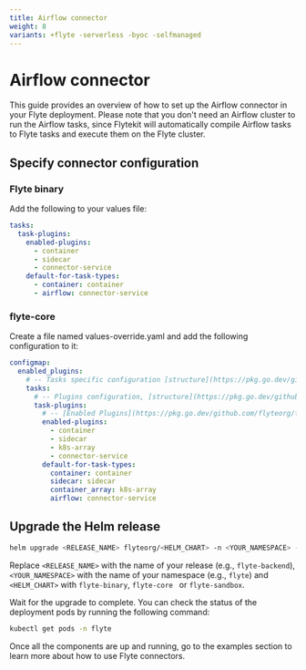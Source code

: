 ```yaml
---
title: Airflow connector
weight: 8
variants: +flyte -serverless -byoc -selfmanaged
---
```


# Airflow connector

This guide provides an overview of how to set up the Airflow connector in your Flyte deployment.
Please note that you don't need an Airflow cluster to run the Airflow tasks, since Flytekit will automatically compile Airflow tasks to Flyte tasks and execute them on the Flyte cluster.

## Specify connector configuration

### Flyte binary

Add the following to your values file:

```yaml
tasks:
  task-plugins:
    enabled-plugins:
      - container
      - sidecar
      - connector-service
    default-for-task-types:
      - container: container
      - airflow: connector-service
```

### flyte-core

Create a file named values-override.yaml and add the following configuration to it:

```yaml
configmap:
  enabled_plugins:
    # -- Tasks specific configuration [structure](https://pkg.go.dev/github.com/flyteorg/flytepropeller/pkg/controller/nodes/task/config#GetConfig)
    tasks:
      # -- Plugins configuration, [structure](https://pkg.go.dev/github.com/flyteorg/flytepropeller/pkg/controller/nodes/task/config#TaskPluginConfig)
      task-plugins:
        # -- [Enabled Plugins](https://pkg.go.dev/github.com/flyteorg/flyteplugins/go/tasks/config#Config). Enable sagemaker*, athena if you install the backend
        enabled-plugins:
          - container
          - sidecar
          - k8s-array
          - connector-service
        default-for-task-types:
          container: container
          sidecar: sidecar
          container_array: k8s-array
          airflow: connector-service
```

## Upgrade the Helm release


```bash
helm upgrade <RELEASE_NAME> flyteorg/<HELM_CHART> -n <YOUR_NAMESPACE> --values values-override.yaml

```

Replace ``<RELEASE_NAME>`` with the name of your release (e.g., ``flyte-backend``),
``<YOUR_NAMESPACE>`` with the name of your namespace (e.g., ``flyte``) and `<HELM_CHART>` with `flyte-binary`, `flyte-core ` or `flyte-sandbox`.


Wait for the upgrade to complete. You can check the status of the deployment pods by running the following command:

```bash
kubectl get pods -n flyte
```

Once all the components are up and running, go to the examples section to learn more about how to use Flyte connectors.
